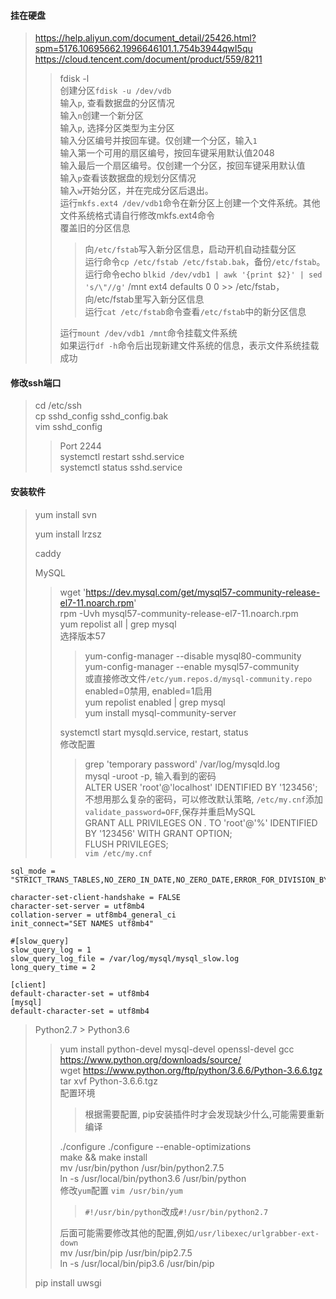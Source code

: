 #### 挂在硬盘
> https://help.aliyun.com/document_detail/25426.html?spm=5176.10695662.1996646101.1.754b3944qwI5qu  
> https://cloud.tencent.com/document/product/559/8211  
>> fdisk -l  
>> 创建分区`fdisk -u /dev/vdb`  
>> 输入`p`, 查看数据盘的分区情况  
>> 输入`n`创建一个新分区  
>> 输入`p`, 选择分区类型为主分区   
>> 输入分区编号并按回车键。仅创建一个分区，输入`1`  
>> 输入第一个可用的扇区编号，按回车键采用默认值2048  
>> 输入最后一个扇区编号。仅创建一个分区，按回车键采用默认值  
>> 输入`p`查看该数据盘的规划分区情况  
>> 输入`w`开始分区，并在完成分区后退出。  
>> 运行`mkfs.ext4 /dev/vdb1`命令在新分区上创建一个文件系统。其他文件系统格式请自行修改mkfs.ext4命令  
>> 覆盖旧的分区信息  
>>> 向`/etc/fstab`写入新分区信息，启动开机自动挂载分区  
>>> 运行命令`cp /etc/fstab /etc/fstab.bak`，备份`/etc/fstab`。  
>>> 运行命令echo `blkid /dev/vdb1 | awk '{print $2}' | sed 's/\"//g'` /mnt ext4 defaults 0 0 >> /etc/fstab，向/etc/fstab里写入新分区信息  
>>> 运行`cat /etc/fstab`命令查看`/etc/fstab`中的新分区信息   
>>
>> 运行`mount /dev/vdb1 /mnt`命令挂载文件系统  
>> 如果运行`df -h`命令后出现新建文件系统的信息，表示文件系统挂载成功
>
#### 修改ssh端口
>  cd /etc/ssh  
> cp sshd_config sshd_config.bak  
> vim sshd_config
>> Port  2244  
> systemctl restart sshd.service   
> systemctl status sshd.service  

#### 安装软件
> yum install svn  
>
> yum install lrzsz  
>
> caddy  
>
> MySQL
>> wget 'https://dev.mysql.com/get/mysql57-community-release-el7-11.noarch.rpm'  
>> rpm -Uvh mysql57-community-release-el7-11.noarch.rpm  
>> yum repolist all | grep mysql  
>> 选择版本57
>>> yum-config-manager --disable mysql80-community  
>>> yum-config-manager --enable mysql57-community  
>>> 或直接修改文件`/etc/yum.repos.d/mysql-community.repo`  
>>> enabled=0禁用, enabled=1启用  
>>> yum repolist enabled | grep mysql  
>>> yum install mysql-community-server  
>>
>> systemctl start mysqld.service, restart, status  
>> 修改配置
>>> grep 'temporary password' /var/log/mysqld.log   
>>> mysql -uroot -p, 输入看到的密码  
>>> ALTER USER 'root'@'localhost' IDENTIFIED BY '123456';  
>>> 不想用那么复杂的密码，可以修改默认策略, `/etc/my.cnf`添加`validate_password=OFF`,保存并重启MySQL  
>>> GRANT ALL PRIVILEGES ON *.* TO 'root'@'%' IDENTIFIED BY '123456' WITH GRANT OPTION;  
>>> FLUSH PRIVILEGES;  
>>> `vim /etc/my.cnf`

```
sql_mode = "STRICT_TRANS_TABLES,NO_ZERO_IN_DATE,NO_ZERO_DATE,ERROR_FOR_DIVISION_BY_ZERO,NO_AUTO_CREATE_USER,NO_ENGINE_SUBSTITUTION"  

character-set-client-handshake = FALSE
character-set-server = utf8mb4
collation-server = utf8mb4_general_ci
init_connect="SET NAMES utf8mb4"

#[slow_query]
slow_query_log = 1
slow_query_log_file = /var/log/mysql/mysql_slow.log
long_query_time = 2

[client]
default-character-set = utf8mb4
[mysql]
default-character-set = utf8mb4
```
> Python2.7 > Python3.6
>> yum install python-devel mysql-devel openssl-devel gcc  
>> https://www.python.org/downloads/source/  
>> wget  https://www.python.org/ftp/python/3.6.6/Python-3.6.6.tgz  
>> tar xvf Python-3.6.6.tgz  
>> 配置环境  
>>> 根据需要配置, pip安装插件时才会发现缺少什么,可能需要重新编译  
>>
>> ./configure ./configure --enable-optimizations  
>> make && make install  
>> mv /usr/bin/python /usr/bin/python2.7.5  
>> ln -s /usr/local/bin/python3.6 /usr/bin/python  
>> 修改`yum`配置 `vim /usr/bin/yum`
>>> `#!/usr/bin/python`改成`#!/usr/bin/python2.7`
>>
>> 后面可能需要修改其他的配置,例如`/usr/libexec/urlgrabber-ext-down`  
>> mv /usr/bin/pip /usr/bin/pip2.7.5  
>> ln -s /usr/local/bin/pip3.6 /usr/bin/pip  
>>
> pip install uwsgi  
>
